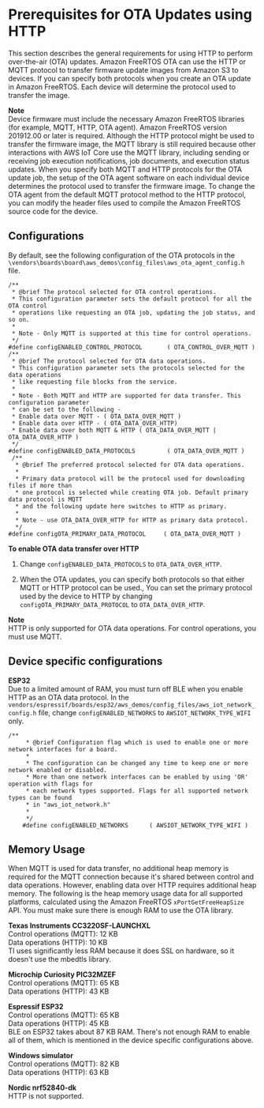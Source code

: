 # Prerequisites for OTA Updates using HTTP<a name="ota-http-freertos"></a>

This section describes the general requirements for using HTTP to perform over\-the\-air \(OTA\) updates\. Amazon FreeRTOS OTA can use the HTTP or MQTT protocol to transfer firmware update images from Amazon S3 to devices\. If you can specify both protocols when you create an OTA update in Amazon FreeRTOS\. Each device will determine the protocol used to transfer the image\. 

**Note**  
Device firmware must include the necessary Amazon FreeRTOS libraries \(for example, MQTT, HTTP, OTA agent\)\. Amazon FreeRTOS version 201912\.00 or later is required\.
Although the HTTP protocol might be used to transfer the firmware image, the MQTT library is still required because other interactions with AWS IoT Core use the MQTT library, including sending or receiving job execution notifications, job documents, and execution status updates\. 
When you specify both MQTT and HTTP protocols for the OTA update job, the setup of the OTA agent software on each individual device determines the protocol used to transfer the firmware image\. To change the OTA agent from the default MQTT protocol method to the HTTP protocol, you can modify the header files used to compile the Amazon FreeRTOS source code for the device\.

## Configurations<a name="ota-http-freertos-config"></a>

By default, see the following configuration of the OTA protocols in the `\vendors\boards\board\aws_demos\config_files\aws_ota_agent_config.h` file\.

```
/**
 * @brief The protocol selected for OTA control operations.
 * This configuration parameter sets the default protocol for all the OTA control
 * operations like requesting an OTA job, updating the job status, and so on.
 *
 * Note - Only MQTT is supported at this time for control operations.
 */
#define configENABLED_CONTROL_PROTOCOL       ( OTA_CONTROL_OVER_MQTT )
/**
 * @brief The protocol selected for OTA data operations.
 * This configuration parameter sets the protocols selected for the data operations
 * like requesting file blocks from the service.
 *
 * Note - Both MQTT and HTTP are supported for data transfer. This configuration parameter
 * can be set to the following -
 * Enable data over MQTT - ( OTA_DATA_OVER_MQTT )
 * Enable data over HTTP - ( OTA_DATA_OVER_HTTP)
 * Enable data over both MQTT & HTTP ( OTA_DATA_OVER_MQTT | OTA_DATA_OVER_HTTP )
 */
#define configENABLED_DATA_PROTOCOLS         ( OTA_DATA_OVER_MQTT )
 /**
  * @brief The preferred protocol selected for OTA data operations.
  *
  * Primary data protocol will be the protocol used for downloading files if more than
  * one protocol is selected while creating OTA job. Default primary data protocol is MQTT
  * and the following update here switches to HTTP as primary.
  *
  * Note - use OTA_DATA_OVER_HTTP for HTTP as primary data protocol.
  */
#define configOTA_PRIMARY_DATA_PROTOCOL     ( OTA_DATA_OVER_MQTT )
```

**To enable OTA data transfer over HTTP**

1. Change `configENABLED_DATA_PROTOCOLS` to `OTA_DATA_OVER_HTTP`\.

1. When the OTA updates, you can specify both protocols so that either MQTT or HTTP protocol can be used\., You can set the primary protocol used by the device to HTTP by changing `configOTA_PRIMARY_DATA_PROTOCOL` to `OTA_DATA_OVER_HTTP`\. 

**Note**  
HTTP is only supported for OTA data operations\. For control operations, you must use MQTT\.

## Device specific configurations<a name="ota-http-freertos-dev-config"></a>

**ESP32**  
Due to a limited amount of RAM, you must turn off BLE when you enable HTTP as an OTA data protocol\. In the `vendors/espressif/boards/esp32/aws_demos/config_files/aws_iot_network_config.h` file, change `configENABLED_NETWORKS` to `AWSIOT_NETWORK_TYPE_WIFI` only\.  

```
/**
     * @brief Configuration flag which is used to enable one or more network interfaces for a board.
     *
     * The configuration can be changed any time to keep one or more network enabled or disabled.
     * More than one network interfaces can be enabled by using 'OR' operation with flags for
     * each network types supported. Flags for all supported network types can be found
     * in "aws_iot_network.h"
     *
     */
    #define configENABLED_NETWORKS      ( AWSIOT_NETWORK_TYPE_WIFI )
```

## Memory Usage<a name="ota-http-freertos-memory"></a>

When MQTT is used for data transfer, no additional heap memory is required for the MQTT connection because it's shared between control and data operations\. However, enabling data over HTTP requires additional heap memory\. The following is the heap memory usage data for all supported platforms, calculated using the Amazon FreeRTOS `xPortGetFreeHeapSize` API\. You must make sure there is enough RAM to use the OTA library\.

****Texas Instruments CC3220SF\-LAUNCHXL****  
Control operations \(MQTT\): 12 KB  
Data operations \(HTTP\): 10 KB  
 TI uses significantly less RAM because it does SSL on hardware, so it doesn't use the mbedtls library\.

****Microchip Curiosity PIC32MZEF****  
Control operations \(MQTT\): 65 KB  
Data operations \(HTTP\): 43 KB

****Espressif ESP32****  
Control operations \(MQTT\): 65 KB  
Data operations \(HTTP\): 45 KB  
BLE on ESP32 takes about 87 KB RAM\. There's not enough RAM to enable all of them, which is mentioned in the device specific configurations above\.

****Windows simulator****  
Control operations \(MQTT\): 82 KB   
Data operations \(HTTP\): 63 KB 

****Nordic nrf52840\-dk****  
HTTP is not supported\.